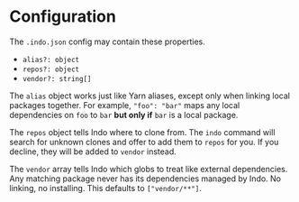 # Configuration

The `.indo.json` config may contain these properties.

- `alias?: object`
- `repos?: object`
- `vendor?: string[]`

The `alias` object works just like Yarn aliases, except only when linking local
packages together. For example, `"foo": "bar"` maps any local dependencies on
`foo` to `bar` **but only if** `bar` is a local package.

The `repos` object tells Indo where to clone from. The `indo` command will search
for unknown clones and offer to add them to `repos` for you. If you decline, they
will be added to `vendor` instead.

The `vendor` array tells Indo which globs to treat like external dependencies.
Any matching package never has its dependencies managed by Indo. No linking, no
installing. This defaults to `["vendor/**"]`.
